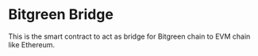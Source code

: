 # Bitgreen Bridge
This is the smart contract to act as bridge for Bitgreen chain to EVM chain like Ethereum.